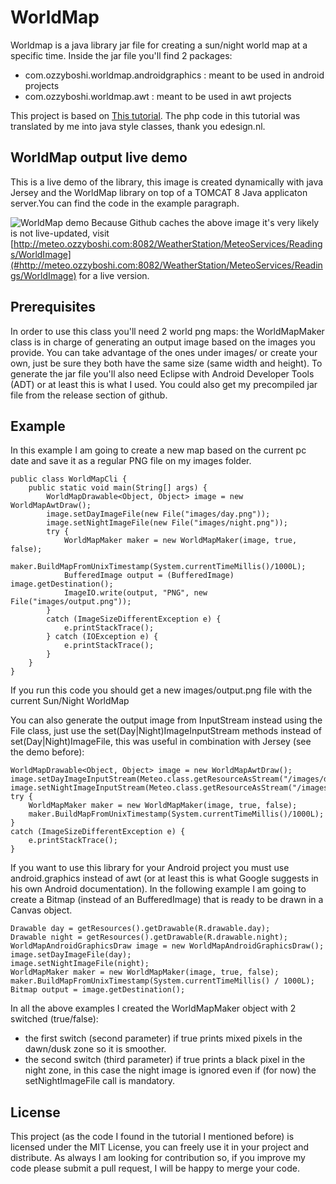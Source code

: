 # WorldMap
Worldmap is a java library jar file for creating a sun/night world map at a specific time.
Inside the jar file you'll find 2 packages:
- com.ozzyboshi.worldmap.androidgraphics : meant to be used in android projects
- com.ozzyboshi.worldmap.awt : meant to be used in awt projects

This project is based on [This tutorial](http://www.edesign.nl/2009/05/14/math-behind-a-world-sunlight-map/).
The php code in this tutorial was translated by me into java style classes, thank you edesign.nl.

WorldMap output live demo
-------------
This is a live demo of the library, this image is created dynamically with java Jersey and the WorldMap library on top of a TOMCAT 8 Java applicaton server.You can find the code in the example paragraph.

![WorldMap demo](http://meteo.ozzyboshi.com:8082/WeatherStation/MeteoServices/Readings/WorldImage)
Because Github caches the above image it's very likely is not live-updated, visit [http://meteo.ozzyboshi.com:8082/WeatherStation/MeteoServices/Readings/WorldImage](#http://meteo.ozzyboshi.com:8082/WeatherStation/MeteoServices/Readings/WorldImage) for a live version.

Prerequisites
-------------
In order to use this class you'll need 2 world png maps: the WorldMapMaker class is in charge of generating an output image based on the images you provide. 
You can take advantage of the ones under images/ or create your own, just be sure they both have the same size (same width and height).
To generate the jar file you'll also need Eclipse with Android Developer Tools (ADT) or at least this is what I used.
You could also get my precompiled jar file from the release section of github.

Example
-------------
In this example I am going to create a new map based on the current pc date and save it as a regular PNG file on my images folder.

	public class WorldMapCli {
	    public static void main(String[] args) {
    		WorldMapDrawable<Object, Object> image = new WorldMapAwtDraw();
    		image.setDayImageFile(new File("images/day.png"));
    		image.setNightImageFile(new File("images/night.png"));
    		try {
    			WorldMapMaker maker = new WorldMapMaker(image, true, false);
    			maker.BuildMapFromUnixTimestamp(System.currentTimeMillis()/1000L);
    			BufferedImage output = (BufferedImage) image.getDestination();
    			ImageIO.write(output, "PNG", new File("images/output.png"));
    		}
    		catch (ImageSizeDifferentException e) {
    			e.printStackTrace();
    		} catch (IOException e) {
    			e.printStackTrace();
    		}
	    }
    }

If you run this code you should get a new images/output.png file with the current Sun/Night WorldMap

You can also generate the output image from InputStream instead using the File class, just use the set(Day|Night)ImageInputStream methods instead of set(Day|Night)ImageFile, this was useful in combination with Jersey (see the demo before):

	WorldMapDrawable<Object, Object> image = new WorldMapAwtDraw();
	image.setDayImageInputStream(Meteo.class.getResourceAsStream("/images/day.png"));
	image.setNightImageInputStream(Meteo.class.getResourceAsStream("/images/night.png"));
	try {
		WorldMapMaker maker = new WorldMapMaker(image, true, false);
		maker.BuildMapFromUnixTimestamp(System.currentTimeMillis()/1000L);
	}
	catch (ImageSizeDifferentException e) {
		e.printStackTrace();
	}

If you want to use this library for your Android project you must use android.graphics instead of awt (or at least this is what Google suggests in his own Android documentation).
In the following example I am going to create a Bitmap (instead of an BufferedImage) that is ready to be drawn in a Canvas object.

	Drawable day = getResources().getDrawable(R.drawable.day);
	Drawable night = getResources().getDrawable(R.drawable.night);
	WorldMapAndroidGraphicsDraw image = new WorldMapAndroidGraphicsDraw();
	image.setDayImageFile(day);
	image.setNightImageFile(night);
	WorldMapMaker maker = new WorldMapMaker(image, true, false);
	maker.BuildMapFromUnixTimestamp(System.currentTimeMillis() / 1000L);
	Bitmap output = image.getDestination();
    
In all the above examples I created the WorldMapMaker object with 2 switched (true/false):
- the first switch (second parameter) if true prints mixed pixels in the dawn/dusk zone so it is smoother.
- the second switch (third parameter) if true prints a black pixel in the night zone, in this case the night image is ignored even if (for now) the setNightImageFile call is mandatory.
    
License
-------------
This project (as the code I found in the tutorial I mentioned before) is licensed under the MIT License, you can freely use it in your project and distribute.
As always I am looking for contribution so, if you improve my code please submit a pull request, I will be happy to merge your code.
